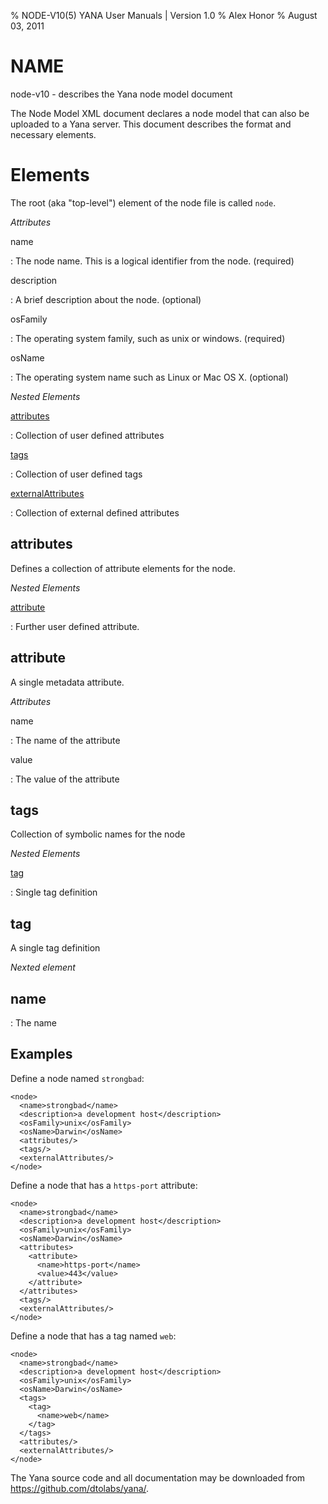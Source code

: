 % NODE-V10(5) YANA User Manuals | Version 1.0
% Alex Honor
% August 03, 2011

# NAME

node-v10 - describes the Yana node model document

The Node Model XML document declares a node model that can also be
uploaded to a Yana server. This document describes the
format and necessary elements.

# Elements

The root (aka "top-level") element of the node file is called `node`.

*Attributes*

name

:   The node name. This is a logical identifier from the node. (required)

description

:   A brief description about the node. (optional)

osFamily

:   The operating system family, such as unix or windows.  (required)

osName

:   The operating system name such as Linux or Mac OS X.  (optional)

*Nested Elements*

[attributes](#attributes)

:   Collection of user defined attributes

[tags](#tags)

:   Collection of user defined tags

[externalAttributes](#externalAttributes)

:   Collection of external defined attributes

## attributes

Defines a collection of attribute elements for the node.

*Nested Elements*

[attribute](#attribute)

:   Further user defined attribute.

## attribute

A single metadata attribute.

*Attributes*

name

:   The name of the attribute

value

:   The value of the attribute

## tags

Collection of symbolic names for the node

*Nested Elements*

[tag](#tag)

:   Single tag definition

## tag

A single tag definition

*Nexted element*

## name

:   The name




## Examples

Define a node named `strongbad`:

    <node>
      <name>strongbad</name>
      <description>a development host</description>
      <osFamily>unix</osFamily>
      <osName>Darwin</osName>
      <attributes/>
      <tags/>
      <externalAttributes/>
    </node>

Define a node that has a `https-port` attribute:

    <node>
      <name>strongbad</name>
      <description>a development host</description>
      <osFamily>unix</osFamily>
      <osName>Darwin</osName>
      <attributes>
        <attribute>
          <name>https-port</name>
          <value>443</value>
        </attribute>
      </attributes>
      <tags/>
      <externalAttributes/>
    </node>
    
Define a node that has a tag named `web`:

    <node>
      <name>strongbad</name>
      <description>a development host</description>
      <osFamily>unix</osFamily>
      <osName>Darwin</osName>
      <tags>
        <tag>
          <name>web</name>
        </tag>
      </tags>
      <attributes/>
      <externalAttributes/>
    </node>

The Yana source code and all documentation may be downloaded from
<https://github.com/dtolabs/yana/>.
